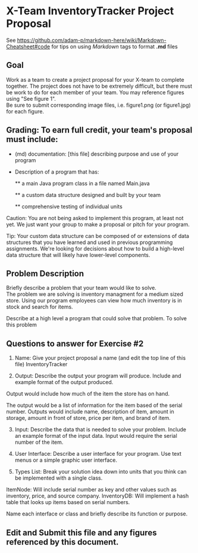 # X-Team InventoryTracker Project Proposal

See https://github.com/adam-p/markdown-here/wiki/Markdown-Cheatsheet#code for tips on using *Markdown* tags to format __.md__ files

## Goal

Work as a team to create a project proposal for your X-team to complete together.
The project does not have to be extremely difficult,
but there must be work to do for each member of your team.
You may reference figures using "See figure 1".  
Be sure to submit corresponding image files, i.e. figure1.png (or figure1.jpg) for each figure.

## Grading: To earn full credit, your team's proposal must include:

* (md) documentation: [this file] describing purpose and use of your program

* Description of a program that has:

  ** a main Java program class in a file named Main.java
  
  ** a custom data structure designed and built by your team
  
  ** comprehensive testing of individual units
  
 Caution: You are not being asked to implement this program, at least not yet. 
 We just want your group to make a proposal or pitch for your program.
 
 Tip: Your custom data structure can be composed of or extensions of data structures that you have learned and used in previous programming assignments.  We're looking for decisions about how to build a high-level data structure that will likely have lower-level components.

## Problem Description

Briefly describe a problem that your team would like to solve.  
The problem we are solving is inventory managment for a medium sized store. Using our program employees can view how much inventory is in stock and search for items.

Describe at a high level a program that could solve that problem.
To solve this problem 

## Questions to answer for Exercise #2

1. Name: Give your project proposal a name (and edit the top line of this file)
InventoryTracker



2. Output: Describe the output your program will produce.  Include and example format of the output produced.

Output would include how much of the item the store has on hand.

The output would be a list of information for the item based of the serial number. Outputs would include name, description of item, amount in storage, amount in front of store, price per item, and brand of item.

3. Input: Describe the data that is needed to solve your problem. Include an example format of the input data.
Input would require the serial number of the item.


4. User Interface: Describe a user interface for your program.  Use text menus or a simple graphic user interface.



5. Types List: Break your solution idea down into units that you think can be implemented with a single class.

ItemNode: Will include serial number as key and other values such as inventory, price, and source company.
InventoryDB: Will implement a hash table that looks up items based on serial numbers.

Name each interface or class and briefly describe its function or purpose.


## Edit and Submit this file and any figures referenced by this document.

